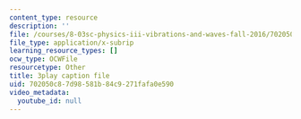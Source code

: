 ```yaml
---
content_type: resource
description: ''
file: /courses/8-03sc-physics-iii-vibrations-and-waves-fall-2016/702050c87d98581b84c9271fafa0e590_T2n6fVybLcU.vtt
file_type: application/x-subrip
learning_resource_types: []
ocw_type: OCWFile
resourcetype: Other
title: 3play caption file
uid: 702050c8-7d98-581b-84c9-271fafa0e590
video_metadata:
  youtube_id: null
---
```


